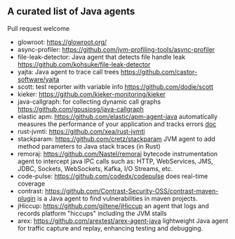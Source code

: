 ## A curated list of Java agents

Pull request welcome

* glowroot: <https://glowroot.org/>
* async-profiler: <https://github.com/jvm-profiling-tools/async-profiler>
* file-leak-detector: Java agent that detects file handle leak <https://github.com/kohsuke/file-leak-detector>
* yajta: Java agent to trace call trees <https://github.com/castor-software/yajta>
* scott: test reporter with variable info <https://github.com/dodie/scott>
* kieker: <https://github.com/kieker-monitoring/kieker>
* java-callgraph: for collecting dynamic call graphs <https://github.com/gousiosg/java-callgraph>
* elastic apm: <https://github.com/elastic/apm-agent-java> automatically measures the performance of your application and tracks errors [doc](https://www.elastic.co/guide/en/apm/agent/java/current/index.html)
* rust-jvmti: <https://github.com/xea/rust-jvmti>
* stackparam: <https://github.com/cretz/stackparam> JVM agent to add method parameters to Java stack traces
(in Rust)
* remoraj: <https://github.com/Nastel/remoraj> bytecode instrumentation agent to intercept java IPC calls such as: HTTP, WebServices, JMS, JDBC, Sockets, WebSockets, Kafka, I/O Streams, etc.
* code-pulse: <https://github.com/codedx/codepulse> does real-time coverage
* contrast: <https://github.com/Contrast-Security-OSS/contrast-maven-plugin> is a Java agent to find vulnerabilities in maven projects.
* jHiccup: <https://github.com/giltene/jHiccup> an agent that logs and records platform "hiccups" including the JVM stalls
* arex: <https://github.com/arextest/arex-agent-java> lightweight Java agent for traffic capture and replay, enhancing testing and debugging. 
